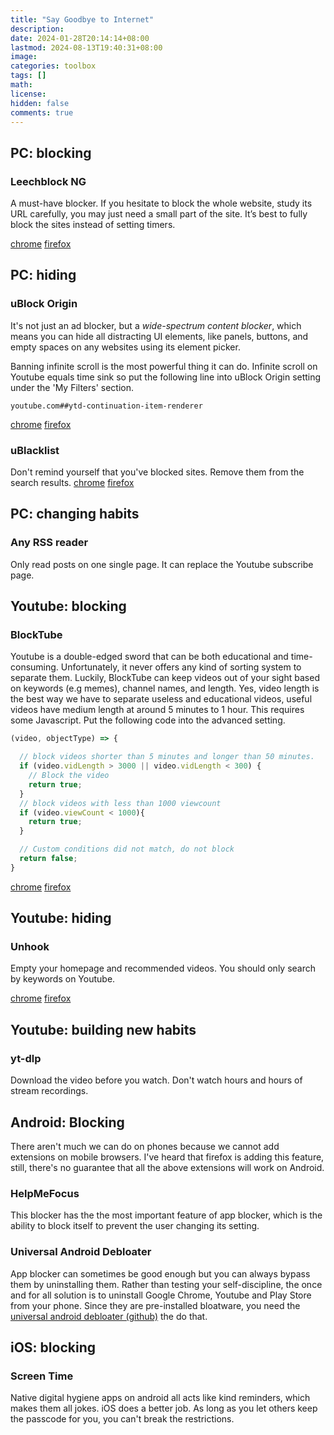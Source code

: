 ```yaml
---
title: "Say Goodbye to Internet"
description: 
date: 2024-01-28T20:14:14+08:00
lastmod: 2024-08-13T19:40:31+08:00
image: 
categories: toolbox
tags: []
math: 
license: 
hidden: false
comments: true
---
```


## PC: blocking
### Leechblock NG
A must-have blocker. If you hesitate to block the whole website, study its URL carefully, you may just need a small part of the site. It’s best to fully block the sites instead of setting timers.

[chrome](https://chromewebstore.google.com/detail/leechblock-ng/blaaajhemilngeeffpbfkdjjoefldkok) [firefox](https://addons.mozilla.org/en-US/firefox/addon/leechblock-ng)

## PC: hiding
### uBlock Origin
It's not just an ad blocker, but a *wide-spectrum content blocker*, which means you can hide all distracting UI elements, like panels, buttons, and empty spaces on any websites using its element picker.

Banning infinite scroll is the most powerful thing it can do. Infinite scroll on Youtube equals time sink so put the following line into uBlock Origin setting under the 'My Filters' section.

```
youtube.com##ytd-continuation-item-renderer
```

[chrome](https://chromewebstore.google.com/detail/ublock-origin/cjpalhdlnbpafiamejdnhcphjbkeiagm) [firefox](https://addons.mozilla.org/en-US/firefox/addon/ublock-origin/)
### uBlacklist
Don't remind yourself that you've blocked sites. Remove them from the search results.
[chrome](https://chromewebstore.google.com/detail/ublacklist/pncfbmialoiaghdehhbnbhkkgmjanfhe) [firefox](https://addons.mozilla.org/en-US/firefox/addon/ublacklist)
## PC: changing habits
### Any RSS reader 
Only read posts on one single page. It can replace the Youtube subscribe page.

## Youtube: blocking
### BlockTube
Youtube is a double-edged sword that can be both educational and time-consuming. Unfortunately, it never offers any kind of sorting system to separate them. Luckily, BlockTube can keep videos out of your sight based on keywords (e.g memes), channel names, and length. Yes, video length is the best way we have to separate useless and educational videos, useful videos have medium length at around 5 minutes to 1 hour. This requires some Javascript. Put the following code into the advanced setting.

```javascript
(video, objectType) => {

  // block videos shorter than 5 minutes and longer than 50 minutes.
  if (video.vidLength > 3000 || video.vidLength < 300) {
    // Block the video
    return true;
  }
  // block videos with less than 1000 viewcount
  if (video.viewCount < 1000){
    return true;
  }

  // Custom conditions did not match, do not block
  return false;
}
```
[chrome](https://chromewebstore.google.com/detail/blocktube/bbeaicapbccfllodepmimpkgecanonai) [firefox](https://addons.mozilla.org/en-US/firefox/addon/blocktube/)
## Youtube: hiding

### Unhook
Empty your homepage and recommended videos. You should only search by keywords on Youtube.

[chrome](https://chromewebstore.google.com/detail/unhook-remove-youtube-rec/khncfooichmfjbepaaaebmommgaepoid) [firefox](https://addons.mozilla.org/en-US/firefox/addon/youtube-recommended-videos/)
## Youtube: building new habits
### yt-dlp
Download the video before you watch. Don't watch hours and hours of stream recordings.

## Android: Blocking

There aren't much we can do on phones because we cannot add extensions on mobile browsers. I've heard that firefox is adding this feature, still, there's no guarantee that all the above extensions will work on Android.
### HelpMeFocus
This blocker has the the most important feature of app blocker, which is the ability to block itself to prevent the user changing its setting.
### Universal Android Debloater
App blocker can sometimes be good enough but you can always bypass them by uninstalling them. Rather than testing your self-discipline, the once and for all solution is to uninstall Google Chrome, Youtube and Play Store from your phone. Since they are pre-installed bloatware, you need the [universal android debloater (github)](https://github.com/0x192/universal-android-debloater) the do that.
## iOS: blocking
### Screen Time
Native digital hygiene apps on android all acts like kind reminders, which makes them all jokes. iOS does a better job. As long as you let others keep the passcode for you, you can't break the restrictions.


